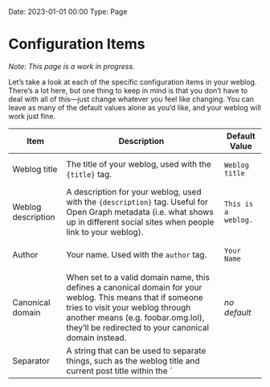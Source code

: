 Date: 2023-01-01 00:00
Type: Page

# Configuration Items

_Note: This page is a work in progress._

Let’s take a look at each of the specific configuration items in your weblog. There’s a lot here, but one thing to keep in mind is that you don’t have to deal with all of this—just change whatever you feel like changing. You can leave as many of the default values alone as you’d like, and your weblog will work just fine.

<table>
<thead>
<tr>
<th>Item</th>
<th>Description</th>
<th>Default Value</th>
</tr>
</thead>
<tbody>

<tr>
<td>Weblog title</td>
<td>The title of your weblog, used with the <code>{title}</code> tag.</td>
<td>
<pre>
<code>Weblog title</code>
</pre>
</td>
</tr>

<tr>
<td>Weblog description</td>
<td>A description for your weblog, used with the <code>{description}</code> tag. Useful for Open Graph metadata (i.e. what shows up in different social sites when people link to your weblog).</td>
<td>
<pre>
<code>This is a weblog.</code>
</pre>
</td>
</tr>

<tr>
<td>Author</td>
<td>Your name. Used with the <code>author</code> tag.</td>
<td>
<pre>
<code>Your Name</code>
</pre>
</td>
</tr>

<tr>
<td>Canonical domain</td>
<td>When set to a valid domain name, this defines a canonical domain for your weblog. This means that if someone tries to visit your weblog through another means (e.g. foobar.omg.lol), they’ll be redirected to your canonical domain instead.</td>
<td>
<em>no default</em>
</td>
</tr>

<tr>
<td>Separator</td>
<td>A string that can be used to separate things, such as the weblog title and current post title within the `<title>` element. Used with the <code>separator</code> tag, and will not be rendered on page when contextually inappropriate.</td>
<td>
<pre>
<code>·</code> (interpunct)
</pre>
</td>
</tr>

<tr>
<td>Navigation</td>
<td>A comma-separated list of entries (specified by location) that are converted to proper links when the <code>navigation</code> tag is used. Can also include Markdown links and HTML links.</td>
<td>
<em>no default</em>
</td>
</tr>

<tr>
<td>Timezone</td>
<td>Configures the timezone that should be used for your weblog. Uses [TZ database name values](https://en.wikipedia.org/wiki/List_of_tz_database_time_zones).</td>
<td>
<pre>
<code>UTC</code>
</pre>
</td>
</tr>

<tr>
<td>Date format</td>
<td>A string of [date/time format characters](/date-time-formatting) that’s used with the <code>{date}</code> tag.</td>
<td>
<pre>
<code>F j, Y g:i A</code>
</pre>
</td>
</tr>

<tr>
<td>Feed post count</td>
<td>The number of weblog posts to include in your [feeds](/feeds).</td>
<td>
<pre>
<code>25</code>
</pre>
</td>
</tr>

<tr>
<td>Post path format</td>
<td>The format used for your post path, which will make up the portion of the URL between the domain and the post slug. Uses the same [date/time format characters](/date-time-formatting) as the <code>Date format</code> item above. Text enclosed in <code>"double quotes"</code> will not be parsed as date/time values.</td>
<td>
<pre>
<code>25</code>
</pre>
</td>
</tr>

</tbody>
</table>
